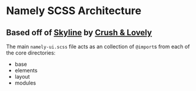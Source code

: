 # Namely SCSS Architecture

## Based off of [Skyline](https://github.com/crushlovely/skyline) by [Crush & Lovely](http://crushlovely.com/)

The main ```namely-ui.scss``` file acts as an collection of ```@import```s from each of the core directories:

- base
- elements
- layout
- modules

